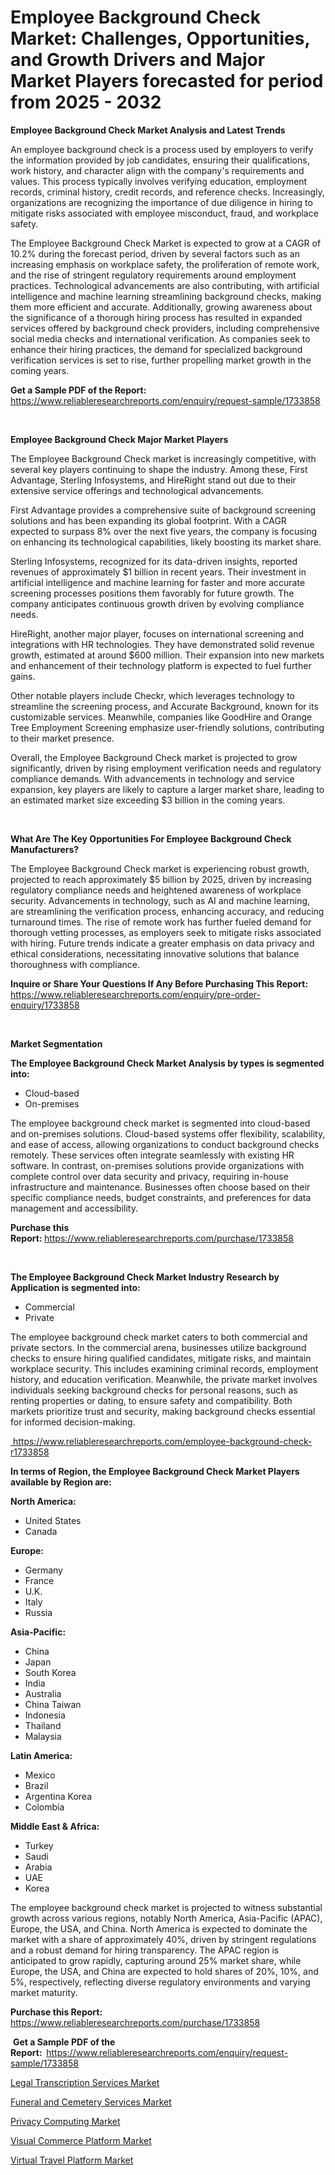 <p><h1>Employee Background Check Market: Challenges, Opportunities, and Growth Drivers and Major Market Players forecasted for period from 2025 - 2032</h1></p><p><strong>Employee Background Check Market Analysis and Latest Trends</strong></p>
<p><p>An employee background check is a process used by employers to verify the information provided by job candidates, ensuring their qualifications, work history, and character align with the company's requirements and values. This process typically involves verifying education, employment records, criminal history, credit records, and reference checks. Increasingly, organizations are recognizing the importance of due diligence in hiring to mitigate risks associated with employee misconduct, fraud, and workplace safety.</p><p>The Employee Background Check Market is expected to grow at a CAGR of 10.2% during the forecast period, driven by several factors such as an increasing emphasis on workplace safety, the proliferation of remote work, and the rise of stringent regulatory requirements around employment practices. Technological advancements are also contributing, with artificial intelligence and machine learning streamlining background checks, making them more efficient and accurate. Additionally, growing awareness about the significance of a thorough hiring process has resulted in expanded services offered by background check providers, including comprehensive social media checks and international verification. As companies seek to enhance their hiring practices, the demand for specialized background verification services is set to rise, further propelling market growth in the coming years.</p></p>
<p><strong>Get a Sample PDF of the Report:&nbsp;</strong> <a href="https://www.reliableresearchreports.com/enquiry/request-sample/1733858?utm_campaign=24&utm_medium=2&utm_source=Github&utm_content=ia&utm_term=10032025&utm_id=employee-background-check">https://www.reliableresearchreports.com/enquiry/request-sample/1733858</a></p>
<p>&nbsp;</p>
<p><strong>Employee Background Check Major Market Players</strong></p>
<p><p>The Employee Background Check market is increasingly competitive, with several key players continuing to shape the industry. Among these, First Advantage, Sterling Infosystems, and HireRight stand out due to their extensive service offerings and technological advancements.</p><p>First Advantage provides a comprehensive suite of background screening solutions and has been expanding its global footprint. With a CAGR expected to surpass 8% over the next five years, the company is focusing on enhancing its technological capabilities, likely boosting its market share.</p><p>Sterling Infosystems, recognized for its data-driven insights, reported revenues of approximately $1 billion in recent years. Their investment in artificial intelligence and machine learning for faster and more accurate screening processes positions them favorably for future growth. The company anticipates continuous growth driven by evolving compliance needs.</p><p>HireRight, another major player, focuses on international screening and integrations with HR technologies. They have demonstrated solid revenue growth, estimated at around $600 million. Their expansion into new markets and enhancement of their technology platform is expected to fuel further gains.</p><p>Other notable players include Checkr, which leverages technology to streamline the screening process, and Accurate Background, known for its customizable services. Meanwhile, companies like GoodHire and Orange Tree Employment Screening emphasize user-friendly solutions, contributing to their market presence.</p><p>Overall, the Employee Background Check market is projected to grow significantly, driven by rising employment verification needs and regulatory compliance demands. With advancements in technology and service expansion, key players are likely to capture a larger market share, leading to an estimated market size exceeding $3 billion in the coming years.</p></p>
<p>&nbsp;</p>
<p><strong>What Are The Key Opportunities For Employee Background Check Manufacturers?</strong></p>
<p><p>The Employee Background Check market is experiencing robust growth, projected to reach approximately $5 billion by 2025, driven by increasing regulatory compliance needs and heightened awareness of workplace security. Advancements in technology, such as AI and machine learning, are streamlining the verification process, enhancing accuracy, and reducing turnaround times. The rise of remote work has further fueled demand for thorough vetting processes, as employers seek to mitigate risks associated with hiring. Future trends indicate a greater emphasis on data privacy and ethical considerations, necessitating innovative solutions that balance thoroughness with compliance.</p></p>
<p><strong>Inquire or Share Your Questions If Any Before Purchasing This Report:</strong> <a href="https://www.reliableresearchreports.com/enquiry/pre-order-enquiry/1733858?utm_campaign=24&utm_medium=2&utm_source=Github&utm_content=ia&utm_term=10032025&utm_id=employee-background-check">https://www.reliableresearchreports.com/enquiry/pre-order-enquiry/1733858</a></p>
<p>&nbsp;</p>
<p><strong>Market Segmentation</strong></p>
<p><strong>The Employee Background Check Market Analysis by types is segmented into:</strong></p>
<p><ul><li>Cloud-based</li><li>On-premises</li></ul></p>
<p><p>The employee background check market is segmented into cloud-based and on-premises solutions. Cloud-based systems offer flexibility, scalability, and ease of access, allowing organizations to conduct background checks remotely. These services often integrate seamlessly with existing HR software. In contrast, on-premises solutions provide organizations with complete control over data security and privacy, requiring in-house infrastructure and maintenance. Businesses often choose based on their specific compliance needs, budget constraints, and preferences for data management and accessibility.</p></p>
<p><strong>Purchase this Report:&nbsp;</strong><a href="https://www.reliableresearchreports.com/purchase/1733858?utm_campaign=24&utm_medium=2&utm_source=Github&utm_content=ia&utm_term=10032025&utm_id=employee-background-check">https://www.reliableresearchreports.com/purchase/1733858</a></p>
<p>&nbsp;</p>
<p><strong>The Employee Background Check Market Industry Research by Application is segmented into:</strong></p>
<p><ul><li>Commercial</li><li>Private</li></ul></p>
<p><p>The employee background check market caters to both commercial and private sectors. In the commercial arena, businesses utilize background checks to ensure hiring qualified candidates, mitigate risks, and maintain workplace security. This includes examining criminal records, employment history, and education verification. Meanwhile, the private market involves individuals seeking background checks for personal reasons, such as renting properties or dating, to ensure safety and compatibility. Both markets prioritize trust and security, making background checks essential for informed decision-making.</p></p>
<p><a href="https://www.reliableresearchreports.com/employee-background-check-r1733858?utm_campaign=24&utm_medium=2&utm_source=Github&utm_content=ia&utm_term=10032025&utm_id=employee-background-check">&nbsp;https://www.reliableresearchreports.com/employee-background-check-r1733858</a></p>
<p><strong>In terms of Region, the Employee Background Check Market Players available by Region are:</strong></p>
<p>
    <p> <strong> North America: </strong>
        <ul>
            <li>United States</li>
            <li>Canada</li>
        </ul>
        </p> 
    <p> <strong> Europe: </strong>
        <ul>
            <li>Germany</li>
            <li>France</li>
            <li>U.K.</li>
            <li>Italy</li>
            <li>Russia</li>
        </ul>
        </p> 
    <p> <strong> Asia-Pacific: </strong>
        <ul>
            <li>China</li>
            <li>Japan</li>
            <li>South Korea</li>
            <li>India</li>
            <li>Australia</li>
            <li>China Taiwan</li>
            <li>Indonesia</li>
            <li>Thailand</li>
            <li>Malaysia</li>
        </ul>
        </p> 
    <p> <strong> Latin America: </strong>
        <ul>
            <li>Mexico</li>
            <li>Brazil</li>
            <li>Argentina Korea</li>
            <li>Colombia</li>
        </ul>
        </p> 
    <p> <strong> Middle East & Africa: </strong>
        <ul>
            <li>Turkey</li>
            <li>Saudi</li>
            <li>Arabia</li>
            <li>UAE</li>
            <li>Korea</li>
        </ul>
    </p>
    </p>
<p><p>The employee background check market is projected to witness substantial growth across various regions, notably North America, Asia-Pacific (APAC), Europe, the USA, and China. North America is expected to dominate the market with a share of approximately 40%, driven by stringent regulations and a robust demand for hiring transparency. The APAC region is anticipated to grow rapidly, capturing around 25% market share, while Europe, the USA, and China are expected to hold shares of 20%, 10%, and 5%, respectively, reflecting diverse regulatory environments and varying market maturity.</p></p>
<p><strong>Purchase this Report: </strong><a href="https://www.reliableresearchreports.com/purchase/1733858?utm_campaign=24&utm_medium=2&utm_source=Github&utm_content=ia&utm_term=10032025&utm_id=employee-background-check">https://www.reliableresearchreports.com/purchase/1733858</a></p>
<p>&nbsp;<strong>Get a Sample PDF of the Report:&nbsp;&nbsp;</strong><a href="https://www.reliableresearchreports.com/enquiry/request-sample/1733858?utm_campaign=24&utm_medium=2&utm_source=Github&utm_content=ia&utm_term=10032025&utm_id=employee-background-check">https://www.reliableresearchreports.com/enquiry/request-sample/1733858</a></p>
<p><strong></strong></p>
<p><p><a href="https://github.com/blauetrelawz/Market-Research-Report-List-1/blob/main/legal-transcription-services-market.md?utm_campaign=24&utm_medium=2&utm_source=Github&utm_content=ia&utm_term=10032025&utm_id=employee-background-check">Legal Transcription Services Market</a></p><p><a href="https://github.com/laveeasaadrh/Market-Research-Report-List-1/blob/main/funeral-and-cemetery-services-market.md?utm_campaign=24&utm_medium=2&utm_source=Github&utm_content=ia&utm_term=10032025&utm_id=employee-background-check">Funeral and Cemetery Services Market</a></p><p><a href="https://github.com/porstgowinjq/Market-Research-Report-List-1/blob/main/privacy-computing-market.md?utm_campaign=24&utm_medium=2&utm_source=Github&utm_content=ia&utm_term=10032025&utm_id=employee-background-check">Privacy Computing Market</a></p><p><a href="https://github.com/swaftaenglem/Market-Research-Report-List-1/blob/main/visual-commerce-platform-market.md?utm_campaign=24&utm_medium=2&utm_source=Github&utm_content=ia&utm_term=10032025&utm_id=employee-background-check">Visual Commerce Platform Market</a></p><p><a href="https://github.com/gassmkalay/Market-Research-Report-List-1/blob/main/virtual-travel-platform-market.md?utm_campaign=24&utm_medium=2&utm_source=Github&utm_content=ia&utm_term=10032025&utm_id=employee-background-check">Virtual Travel Platform Market</a></p></p>